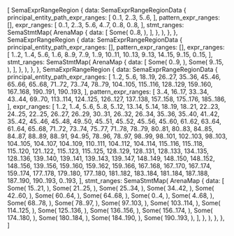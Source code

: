 [
    SemaExprRangeRegion {
        data: SemaExprRangeRegionData {
            principal_entity_path_expr_ranges: [
                0..1,
                2..3,
                5..6,
            ],
            pattern_expr_ranges: [],
            expr_ranges: [
                0..1,
                2..3,
                5..6,
                4..7,
                0..8,
                0..8,
            ],
            stmt_ranges: SemaStmtMap(
                ArenaMap {
                    data: [
                        Some(
                            0..8,
                        ),
                    ],
                },
            ),
        },
    },
    SemaExprRangeRegion {
        data: SemaExprRangeRegionData {
            principal_entity_path_expr_ranges: [],
            pattern_expr_ranges: [],
            expr_ranges: [
                1..2,
                1..4,
                5..6,
                1..6,
                8..9,
                7..9,
                1..9,
                10..11,
                10..13,
                9..13,
                14..15,
                9..15,
                0..15,
            ],
            stmt_ranges: SemaStmtMap(
                ArenaMap {
                    data: [
                        Some(
                            0..9,
                        ),
                        Some(
                            9..15,
                        ),
                    ],
                },
            ),
        },
    },
    SemaExprRangeRegion {
        data: SemaExprRangeRegionData {
            principal_entity_path_expr_ranges: [
                1..2,
                5..6,
                18..19,
                26..27,
                35..36,
                45..46,
                65..66,
                65..68,
                71..72,
                73..74,
                78..79,
                104..105,
                115..116,
                128..129,
                159..160,
                167..168,
                190..191,
                190..193,
            ],
            pattern_expr_ranges: [
                3..4,
                16..17,
                33..34,
                43..44,
                69..70,
                113..114,
                124..125,
                126..127,
                137..138,
                157..158,
                175..176,
                185..186,
            ],
            expr_ranges: [
                1..2,
                1..4,
                5..6,
                5..8,
                5..12,
                13..14,
                5..14,
                18..19,
                18..21,
                22..23,
                24..25,
                22..25,
                26..27,
                26..29,
                30..31,
                26..32,
                26..34,
                35..36,
                35..40,
                41..42,
                35..42,
                45..46,
                45..48,
                49..50,
                45..51,
                45..52,
                45..56,
                45..60,
                61..62,
                63..64,
                61..64,
                65..68,
                71..72,
                73..74,
                75..77,
                71..78,
                78..79,
                80..81,
                80..83,
                84..85,
                84..87,
                88..89,
                88..91,
                94..95,
                78..96,
                78..97,
                98..99,
                98..101,
                102..103,
                98..103,
                104..105,
                104..107,
                104..109,
                110..111,
                104..112,
                104..114,
                115..116,
                115..118,
                115..120,
                121..122,
                115..123,
                115..125,
                128..129,
                128..131,
                128..133,
                134..135,
                128..136,
                139..140,
                139..141,
                139..143,
                139..147,
                148..149,
                148..150,
                148..152,
                148..156,
                139..156,
                159..160,
                159..162,
                159..166,
                167..168,
                167..170,
                167..174,
                159..174,
                177..178,
                179..180,
                177..180,
                181..182,
                183..184,
                181..184,
                187..188,
                187..190,
                190..193,
                0..193,
            ],
            stmt_ranges: SemaStmtMap(
                ArenaMap {
                    data: [
                        Some(
                            15..21,
                        ),
                        Some(
                            21..25,
                        ),
                        Some(
                            25..34,
                        ),
                        Some(
                            34..42,
                        ),
                        Some(
                            42..60,
                        ),
                        Some(
                            60..64,
                        ),
                        Some(
                            64..68,
                        ),
                        Some(
                            0..4,
                        ),
                        Some(
                            4..68,
                        ),
                        Some(
                            68..78,
                        ),
                        Some(
                            78..97,
                        ),
                        Some(
                            97..103,
                        ),
                        Some(
                            103..114,
                        ),
                        Some(
                            114..125,
                        ),
                        Some(
                            125..136,
                        ),
                        Some(
                            136..156,
                        ),
                        Some(
                            156..174,
                        ),
                        Some(
                            174..180,
                        ),
                        Some(
                            180..184,
                        ),
                        Some(
                            184..190,
                        ),
                        Some(
                            190..193,
                        ),
                    ],
                },
            ),
        },
    },
]